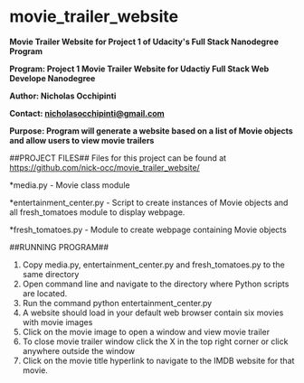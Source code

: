 # movie_trailer_website
**Movie Trailer Website for Project 1 of Udacity's Full Stack Nanodegree Program**

**Program: Project 1 Movie Trailer Website for Udactiy Full Stack Web Develope Nanodegree**

**Author: Nicholas Occhipinti**

**Contact: nicholasocchipinti@gmail.com**

**Purpose: Program will generate a website based on a list of Movie objects and allow users to view movie trailers**


##PROJECT FILES##
Files for this project can be found at https://github.com/nick-occ/movie_trailer_website/

*media.py - Movie class module

*entertainment_center.py - Script to create instances of Movie objects and all fresh_tomatoes module to display webpage.

*fresh_tomatoes.py - Module to create webpage containing Movie objects

##RUNNING PROGRAM##
1.	Copy media.py, entertainment_center.py and fresh_tomatoes.py to the same directory
2.  Open command line and navigate to the directory where Python scripts are located.
3.	Run the command python entertainment_center.py
4.	A website should load in your default web browser contain six movies with movie images
5.	Click on the movie image to open a window and view movie trailer
6.  To close movie trailer window click the X in the top right corner or click anywhere outside the window
7.  Click on the movie title hyperlink to navigate to the IMDB website for that movie. 
